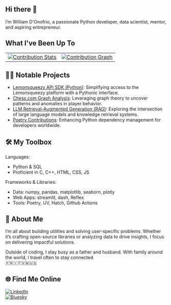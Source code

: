 ## Hi there 👋

I’m William D'Onofrio, a passionate Python developer, data scientist, mentor, and aspiring entrepreneur.

## What I've Been Up To

<table align="center">
  <tr>
    <td>
      <a href="https://github.com/LordDashMe/github-contribution-stats/">
        <img src="https://github-contribution-stats.vercel.app/api/?username=wdonofrio" alt="Contribution Stats"/>
      </a>
    </td>
    <td>
      <a href="https://github.com/Ashutosh00710/github-readme-activity-graph">
        <img src="https://github-readme-activity-graph.vercel.app/graph?username=wdonofrio&theme=github" alt="Contribution Graph"/>
      </a>
    </td>
  </tr>
</table>

## 👨‍💻 Notable Projects

- [Lemonsqueezy API SDK (Python)](https://github.com/wdonofrio/lemonsqueezy-py-api): Simplifying access to the Lemonsqueezy platform with a Pythonic interface.
- [Chess.com Graph Analysis](https://github.com/jordanttay1/DataWizards): Leveraging graph theory to uncover patterns and anomalies in player behavior.
- [LLM Retrieval-Augmented Generation (RAG)](https://github.com/wdonofrio/LLM-RAG-Exploration): Exploring the intersection of large language models and knowledge retrieval systems.
- [Poetry Contributions](https://github.com/python-poetry/poetry/pull/8218): Enhancing Python dependency management for developers worldwide.

## 🛠️ My Toolbox

Languages:

- Python & SQL
- Proficient in C, C++, HTML, CSS, JS

Frameworks & Libraries:

- Data: numpy, pandas, matplotlib, seaborn, plotly
- Web Apps: streamlit, dash, Reflex
- Tools: Poetry, UV, Hatch, Github Actions

## 🌟 About Me

I’m all about building utilities and solving user-specific problems. Whether it’s crafting open-source libraries or analyzing data to drive insights, I focus on delivering impactful solutions.

Outside of coding, I stay busy as a father and husband. With family around the world, I travel often to stay connected.  
🇫🇷🇮🇹🇻🇳🇺🇸

## 🌐 Find Me Online

[![LinkedIn](https://img.shields.io/badge/LinkedIn-0077B5?style=for-the-badge&logo=linkedin&logoColor=white)](https://www.linkedin.com/in/williamdonofrio/)  
[![Bluesky](https://img.shields.io/badge/-Bluesky-3686f7?style=flat&logo=icloud&logoColor=white)](https://bsky.app/profile/williamdonofrio.com)
